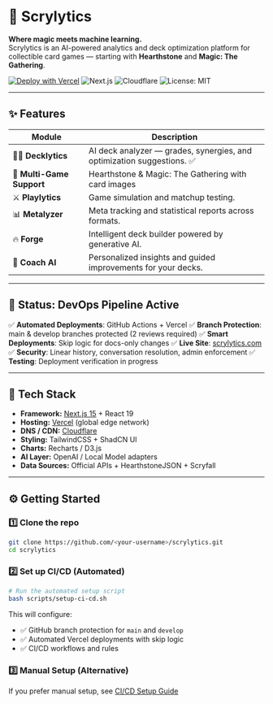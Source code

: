 # 🔮 Scrylytics

**Where magic meets machine learning.**  
Scrylytics is an AI-powered analytics and deck optimization platform for collectible card games — starting with **Hearthstone** and **Magic: The Gathering**.

[![Deploy with Vercel](https://vercel.com/button)](https://vercel.com/new)
![Next.js](https://img.shields.io/badge/Next.js-15-black?logo=next.js)
![Cloudflare](https://img.shields.io/badge/Cloudflare-CDN-orange?logo=cloudflare)
![License: MIT](https://img.shields.io/badge/License-MIT-green.svg)

---

## ✨ Features

| Module | Description |
|---------|-------------|
| 🧙‍♂️ **Decklytics** | AI deck analyzer — grades, synergies, and optimization suggestions. ✅ |
| 🎴 **Multi-Game Support** | Hearthstone & Magic: The Gathering with card images | ✅ |
| ⚔️ **Playlytics** | Game simulation and matchup testing. |
| 📊 **Metalyzer** | Meta tracking and statistical reports across formats. |
| 🔥 **Forge** | Intelligent deck builder powered by generative AI. |
| 🤖 **Coach AI** | Personalized insights and guided improvements for your decks. |

---

## 🚀 **Status: DevOps Pipeline Active**

✅ **Automated Deployments**: GitHub Actions + Vercel
✅ **Branch Protection**: main & develop branches protected (2 reviews required)
✅ **Smart Deployments**: Skip logic for docs-only changes
✅ **Live Site**: [scrylytics.com](https://www.scrylytics.com)
✅ **Security**: Linear history, conversation resolution, admin enforcement
✅ **Testing**: Deployment verification in progress

---

## 🧱 Tech Stack

- **Framework:** [Next.js 15](https://nextjs.org) + React 19  
- **Hosting:** [Vercel](https://vercel.com) (global edge network)  
- **DNS / CDN:** [Cloudflare](https://cloudflare.com)  
- **Styling:** TailwindCSS + ShadCN UI  
- **Charts:** Recharts / D3.js  
- **AI Layer:** OpenAI / Local Model adapters  
- **Data Sources:** Official APIs + HearthstoneJSON + Scryfall  

---

## ⚙️ Getting Started

### 1️⃣ Clone the repo
```bash
git clone https://github.com/<your-username>/scrylytics.git
cd scrylytics
```

### 2️⃣ Set up CI/CD (Automated)
```bash
# Run the automated setup script
bash scripts/setup-ci-cd.sh
```

This will configure:
- ✅ GitHub branch protection for `main` and `develop`
- ✅ Automated Vercel deployments with skip logic
- ✅ CI/CD workflows and rules

### 3️⃣ Manual Setup (Alternative)
If you prefer manual setup, see [CI/CD Setup Guide](docs/ci-cd-setup.md)
